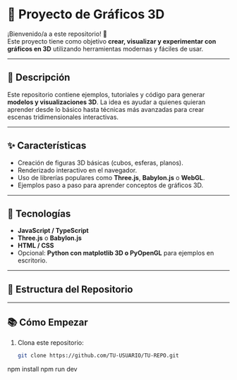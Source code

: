 # 🎨 Proyecto de Gráficos 3D

¡Bienvenido/a a este repositorio! 🚀  
Este proyecto tiene como objetivo **crear, visualizar y experimentar con gráficos en 3D** utilizando herramientas modernas y fáciles de usar.

---

## 📝 Descripción
Este repositorio contiene ejemplos, tutoriales y código para generar **modelos y visualizaciones 3D**. La idea es ayudar a quienes quieran aprender desde lo básico hasta técnicas más avanzadas para crear escenas tridimensionales interactivas.

---

## ✨ Características
- Creación de figuras 3D básicas (cubos, esferas, planos).
- Renderizado interactivo en el navegador.
- Uso de librerías populares como **Three.js**, **Babylon.js** o **WebGL**.
- Ejemplos paso a paso para aprender conceptos de gráficos 3D.

---

## 🚀 Tecnologías
- **JavaScript / TypeScript**
- **Three.js** o **Babylon.js**
- **HTML / CSS**
- Opcional: **Python con matplotlib 3D o PyOpenGL** para ejemplos en escritorio.

---

## 📂 Estructura del Repositorio

---

## 📚 Cómo Empezar
1. Clona este repositorio:
   ```bash
   git clone https://github.com/TU-USUARIO/TU-REPO.git
npm install
npm run dev
